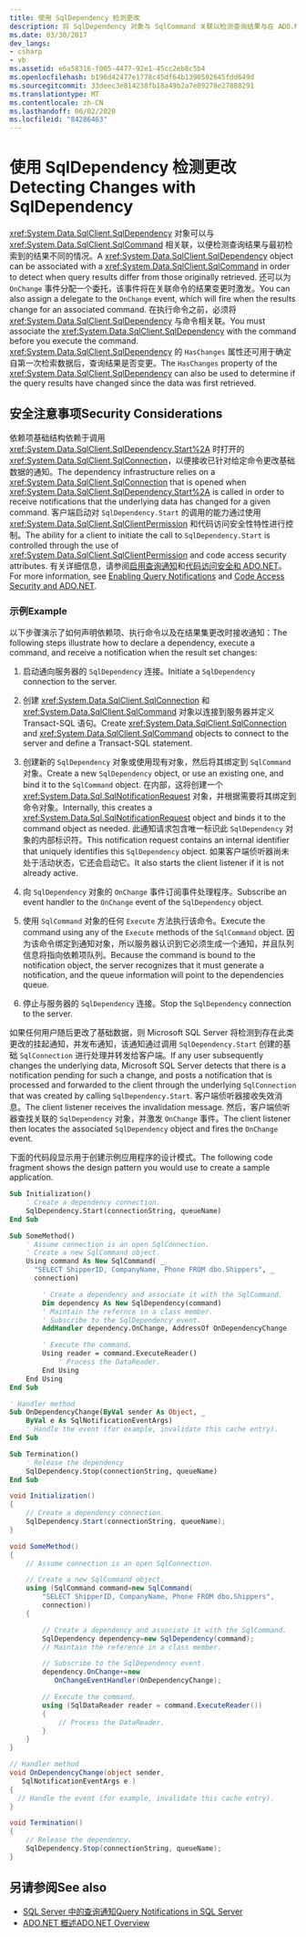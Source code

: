 ```yaml
---
title: 使用 SqlDependency 检测更改
description: 将 SqlDependency 对象与 SqlCommand 关联以检测查询结果与在 ADO.NET 中最初检索到的结果是否不同。
ms.date: 03/30/2017
dev_langs:
- csharp
- vb
ms.assetid: e6a58316-f005-4477-92e1-45cc2eb8c5b4
ms.openlocfilehash: b196d42477e1778c45df64b1390502645fdd649d
ms.sourcegitcommit: 33deec3e814238fb18a49b2a7e89278e27888291
ms.translationtype: MT
ms.contentlocale: zh-CN
ms.lasthandoff: 06/02/2020
ms.locfileid: "84286463"
---
```

# <a name="detecting-changes-with-sqldependency"></a><span data-ttu-id="c9ada-103">使用 SqlDependency 检测更改</span><span class="sxs-lookup"><span data-stu-id="c9ada-103">Detecting Changes with SqlDependency</span></span>

<span data-ttu-id="c9ada-104"><xref:System.Data.SqlClient.SqlDependency> 对象可以与 <xref:System.Data.SqlClient.SqlCommand> 相关联，以便检测查询结果与最初检索到的结果不同的情况。</span><span class="sxs-lookup"><span data-stu-id="c9ada-104">A <xref:System.Data.SqlClient.SqlDependency> object can be associated with a <xref:System.Data.SqlClient.SqlCommand> in order to detect when query results differ from those originally retrieved.</span></span> <span data-ttu-id="c9ada-105">还可以为 `OnChange` 事件分配一个委托，该事件将在关联命令的结果变更时激发。</span><span class="sxs-lookup"><span data-stu-id="c9ada-105">You can also assign a delegate to the `OnChange` event, which will fire when the results change for an associated command.</span></span> <span data-ttu-id="c9ada-106">在执行命令之前，必须将 <xref:System.Data.SqlClient.SqlDependency> 与命令相关联。</span><span class="sxs-lookup"><span data-stu-id="c9ada-106">You must associate the <xref:System.Data.SqlClient.SqlDependency> with the command before you execute the command.</span></span> <span data-ttu-id="c9ada-107"><xref:System.Data.SqlClient.SqlDependency> 的 `HasChanges` 属性还可用于确定自第一次检索数据后，查询结果是否变更。</span><span class="sxs-lookup"><span data-stu-id="c9ada-107">The `HasChanges` property of the <xref:System.Data.SqlClient.SqlDependency> can also be used to determine if the query results have changed since the data was first retrieved.</span></span>

## <a name="security-considerations"></a><span data-ttu-id="c9ada-108">安全注意事项</span><span class="sxs-lookup"><span data-stu-id="c9ada-108">Security Considerations</span></span>

<span data-ttu-id="c9ada-109">依赖项基础结构依赖于调用 <xref:System.Data.SqlClient.SqlDependency.Start%2A> 时打开的 <xref:System.Data.SqlClient.SqlConnection>，以便接收已针对给定命令更改基础数据的通知。</span><span class="sxs-lookup"><span data-stu-id="c9ada-109">The dependency infrastructure relies on a <xref:System.Data.SqlClient.SqlConnection> that is opened when <xref:System.Data.SqlClient.SqlDependency.Start%2A> is called in order to receive notifications that the underlying data has changed for a given command.</span></span> <span data-ttu-id="c9ada-110">客户端启动对 `SqlDependency.Start` 的调用的能力通过使用 <xref:System.Data.SqlClient.SqlClientPermission> 和代码访问安全性特性进行控制。</span><span class="sxs-lookup"><span data-stu-id="c9ada-110">The ability for a client to initiate the call to `SqlDependency.Start` is controlled through the use of <xref:System.Data.SqlClient.SqlClientPermission> and code access security attributes.</span></span> <span data-ttu-id="c9ada-111">有关详细信息，请参阅[启用查询通知](enabling-query-notifications.md)和[代码访问安全和 ADO.NET](../code-access-security.md)。</span><span class="sxs-lookup"><span data-stu-id="c9ada-111">For more information, see [Enabling Query Notifications](enabling-query-notifications.md) and [Code Access Security and ADO.NET](../code-access-security.md).</span></span>

### <a name="example"></a><span data-ttu-id="c9ada-112">示例</span><span class="sxs-lookup"><span data-stu-id="c9ada-112">Example</span></span>

<span data-ttu-id="c9ada-113">以下步骤演示了如何声明依赖项、执行命令以及在结果集更改时接收通知：</span><span class="sxs-lookup"><span data-stu-id="c9ada-113">The following steps illustrate how to declare a dependency, execute a command, and receive a notification when the result set changes:</span></span>

1. <span data-ttu-id="c9ada-114">启动通向服务器的 `SqlDependency` 连接。</span><span class="sxs-lookup"><span data-stu-id="c9ada-114">Initiate a `SqlDependency` connection to the server.</span></span>

2. <span data-ttu-id="c9ada-115">创建 <xref:System.Data.SqlClient.SqlConnection> 和 <xref:System.Data.SqlClient.SqlCommand> 对象以连接到服务器并定义 Transact-SQL 语句。</span><span class="sxs-lookup"><span data-stu-id="c9ada-115">Create <xref:System.Data.SqlClient.SqlConnection> and <xref:System.Data.SqlClient.SqlCommand> objects to connect to the server and define a Transact-SQL statement.</span></span>

3. <span data-ttu-id="c9ada-116">创建新的 `SqlDependency` 对象或使用现有对象，然后将其绑定到 `SqlCommand` 对象。</span><span class="sxs-lookup"><span data-stu-id="c9ada-116">Create a new `SqlDependency` object, or use an existing one, and bind it to the `SqlCommand` object.</span></span> <span data-ttu-id="c9ada-117">在内部，这将创建一个 <xref:System.Data.Sql.SqlNotificationRequest> 对象，并根据需要将其绑定到命令对象。</span><span class="sxs-lookup"><span data-stu-id="c9ada-117">Internally, this creates a <xref:System.Data.Sql.SqlNotificationRequest> object and binds it to the command object as needed.</span></span> <span data-ttu-id="c9ada-118">此通知请求包含唯一标识此 `SqlDependency` 对象的内部标识符。</span><span class="sxs-lookup"><span data-stu-id="c9ada-118">This notification request contains an internal identifier that uniquely identifies this `SqlDependency` object.</span></span> <span data-ttu-id="c9ada-119">如果客户端侦听器尚未处于活动状态，它还会启动它。</span><span class="sxs-lookup"><span data-stu-id="c9ada-119">It also starts the client listener if it is not already active.</span></span>

4. <span data-ttu-id="c9ada-120">向 `SqlDependency` 对象的 `OnChange` 事件订阅事件处理程序。</span><span class="sxs-lookup"><span data-stu-id="c9ada-120">Subscribe an event handler to the `OnChange` event of the `SqlDependency` object.</span></span>

5. <span data-ttu-id="c9ada-121">使用 `SqlCommand` 对象的任何 `Execute` 方法执行该命令。</span><span class="sxs-lookup"><span data-stu-id="c9ada-121">Execute the command using any of the `Execute` methods of the `SqlCommand` object.</span></span> <span data-ttu-id="c9ada-122">因为该命令绑定到通知对象，所以服务器认识到它必须生成一个通知，并且队列信息将指向依赖项队列。</span><span class="sxs-lookup"><span data-stu-id="c9ada-122">Because the command is bound to the notification object, the server recognizes that it must generate a notification, and the queue information will point to the dependencies queue.</span></span>

6. <span data-ttu-id="c9ada-123">停止与服务器的 `SqlDependency` 连接。</span><span class="sxs-lookup"><span data-stu-id="c9ada-123">Stop the `SqlDependency` connection to the server.</span></span>

<span data-ttu-id="c9ada-124">如果任何用户随后更改了基础数据，则 Microsoft SQL Server 将检测到存在此类更改的挂起通知，并发布通知，该通知通过调用 `SqlDependency.Start` 创建的基础 `SqlConnection` 进行处理并转发给客户端。</span><span class="sxs-lookup"><span data-stu-id="c9ada-124">If any user subsequently changes the underlying data, Microsoft SQL Server detects that there is a notification pending for such a change, and posts a notification that is processed and forwarded to the client through the underlying `SqlConnection` that was created by calling `SqlDependency.Start`.</span></span> <span data-ttu-id="c9ada-125">客户端侦听器接收失效消息。</span><span class="sxs-lookup"><span data-stu-id="c9ada-125">The client listener receives the invalidation message.</span></span> <span data-ttu-id="c9ada-126">然后，客户端侦听器查找关联的 `SqlDependency` 对象，并激发 `OnChange` 事件。</span><span class="sxs-lookup"><span data-stu-id="c9ada-126">The client listener then locates the associated `SqlDependency` object and fires the `OnChange` event.</span></span>

<span data-ttu-id="c9ada-127">下面的代码段显示用于创建示例应用程序的设计模式。</span><span class="sxs-lookup"><span data-stu-id="c9ada-127">The following code fragment shows the design pattern you would use to create a sample application.</span></span>

```vb
Sub Initialization()
    ' Create a dependency connection.
    SqlDependency.Start(connectionString, queueName)
End Sub

Sub SomeMethod()
    ' Assume connection is an open SqlConnection.
    ' Create a new SqlCommand object.
    Using command As New SqlCommand( _
      "SELECT ShipperID, CompanyName, Phone FROM dbo.Shippers", _
      connection)

        ' Create a dependency and associate it with the SqlCommand.
        Dim dependency As New SqlDependency(command)
        ' Maintain the refernce in a class member.
        ' Subscribe to the SqlDependency event.
        AddHandler dependency.OnChange, AddressOf OnDependencyChange

        ' Execute the command.
        Using reader = command.ExecuteReader()
            ' Process the DataReader.
        End Using
    End Using
End Sub

' Handler method
Sub OnDependencyChange(ByVal sender As Object, _
    ByVal e As SqlNotificationEventArgs)
    ' Handle the event (for example, invalidate this cache entry).
End Sub

Sub Termination()
    ' Release the dependency
    SqlDependency.Stop(connectionString, queueName)
End Sub
```

```csharp
void Initialization()
{
    // Create a dependency connection.
    SqlDependency.Start(connectionString, queueName);
}

void SomeMethod()
{
    // Assume connection is an open SqlConnection.

    // Create a new SqlCommand object.
    using (SqlCommand command=new SqlCommand(
        "SELECT ShipperID, CompanyName, Phone FROM dbo.Shippers",
        connection))
    {

        // Create a dependency and associate it with the SqlCommand.
        SqlDependency dependency=new SqlDependency(command);
        // Maintain the reference in a class member.

        // Subscribe to the SqlDependency event.
        dependency.OnChange+=new
           OnChangeEventHandler(OnDependencyChange);

        // Execute the command.
        using (SqlDataReader reader = command.ExecuteReader())
        {
            // Process the DataReader.
        }
    }
}

// Handler method
void OnDependencyChange(object sender,
   SqlNotificationEventArgs e )
{
  // Handle the event (for example, invalidate this cache entry).
}

void Termination()
{
    // Release the dependency.
    SqlDependency.Stop(connectionString, queueName);
}
```

## <a name="see-also"></a><span data-ttu-id="c9ada-128">另请参阅</span><span class="sxs-lookup"><span data-stu-id="c9ada-128">See also</span></span>

- [<span data-ttu-id="c9ada-129">SQL Server 中的查询通知</span><span class="sxs-lookup"><span data-stu-id="c9ada-129">Query Notifications in SQL Server</span></span>](query-notifications-in-sql-server.md)
- [<span data-ttu-id="c9ada-130">ADO.NET 概述</span><span class="sxs-lookup"><span data-stu-id="c9ada-130">ADO.NET Overview</span></span>](../ado-net-overview.md)
